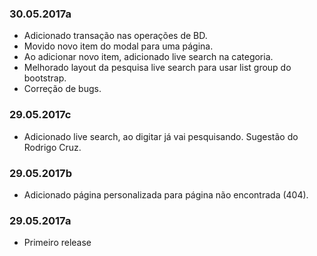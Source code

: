 ### 30.05.2017a ###
- Adicionado transação nas operações de BD.
- Movido novo item do modal para uma página.
- Ao adicionar novo item, adicionado live search na categoria.
- Melhorado layout da pesquisa live search para usar list group do bootstrap.
- Correção de bugs.

### 29.05.2017c ###
- Adicionado live search, ao digitar já vai pesquisando. Sugestão do Rodrigo Cruz.

### 29.05.2017b ###
- Adicionado página personalizada para página não encontrada (404).

### 29.05.2017a ###
- Primeiro release
